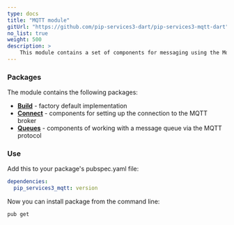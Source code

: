 ```yaml
---
type: docs
title: "MQTT module"
gitUrl: "https://github.com/pip-services3-dart/pip-services3-mqtt-dart"
no_list: true
weight: 500
description: > 
    This module contains a set of components for messaging using the Mqtt protocol. 
---
```


### Packages

The module contains the following packages:
- [**Build**](build) - factory default implementation
- [**Connect**](connect) - components for setting up the connection to the MQTT broker
- [**Queues**](queues) - components of working with a message queue via the MQTT protocol


### Use

Add this to your package's pubspec.yaml file:
```yaml
dependencies:
  pip_services3_mqtt: version
```

Now you can install package from the command line:
```bash
pub get
```
